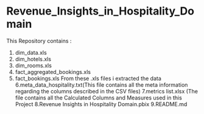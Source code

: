 # Revenue_Insights_in_Hospitality_Domain
This Repository contains :
1. dim_data.xls
2. dim_hotels.xls
3. dim_rooms.xls
4. fact_aggregated_bookings.xls
5. fact_bookings.xls
From these .xls files i extracted the data
6.meta_data_hospitality.txt(This file contains all the meta information regarding the columns described in the CSV files)
7.metrics list.xlsx (The file contains all the Calculated Columns and Measures used in this Project
8.Revenue Insights in Hospitality Domain.pbix
9.README.md
